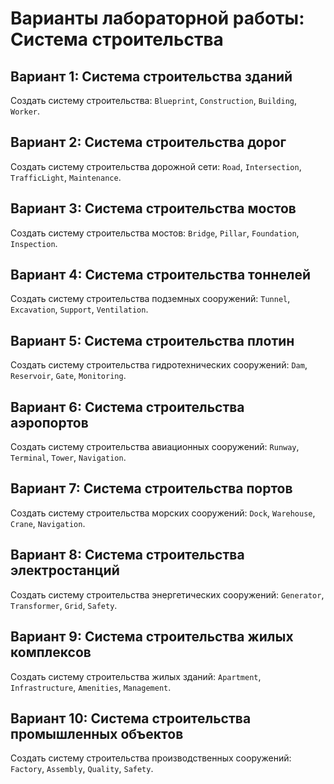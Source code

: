 # Варианты лабораторной работы: Система строительства

## Вариант 1: Система строительства зданий
Создать систему строительства: `Blueprint`, `Construction`, `Building`, `Worker`.

## Вариант 2: Система строительства дорог
Создать систему строительства дорожной сети: `Road`, `Intersection`, `TrafficLight`, `Maintenance`.

## Вариант 3: Система строительства мостов
Создать систему строительства мостов: `Bridge`, `Pillar`, `Foundation`, `Inspection`.

## Вариант 4: Система строительства тоннелей
Создать систему строительства подземных сооружений: `Tunnel`, `Excavation`, `Support`, `Ventilation`.

## Вариант 5: Система строительства плотин
Создать систему строительства гидротехнических сооружений: `Dam`, `Reservoir`, `Gate`, `Monitoring`.

## Вариант 6: Система строительства аэропортов
Создать систему строительства авиационных сооружений: `Runway`, `Terminal`, `Tower`, `Navigation`.

## Вариант 7: Система строительства портов
Создать систему строительства морских сооружений: `Dock`, `Warehouse`, `Crane`, `Navigation`.

## Вариант 8: Система строительства электростанций
Создать систему строительства энергетических сооружений: `Generator`, `Transformer`, `Grid`, `Safety`.

## Вариант 9: Система строительства жилых комплексов
Создать систему строительства жилых зданий: `Apartment`, `Infrastructure`, `Amenities`, `Management`.

## Вариант 10: Система строительства промышленных объектов
Создать систему строительства производственных сооружений: `Factory`, `Assembly`, `Quality`, `Safety`.
